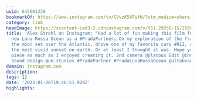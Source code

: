 ```yaml
---
uuid: 645601220
bookmarkOf: https://www.instagram.com/tv/CVvzK5XFifH/?utm_medium=share_sheet
category: link
headImage: https://scontent-iad3-2.cdninstagram.com/v/t51.29350-15/250914296_541321086957774_175170263006862307_n.jpg?stp=c326.582.545.545a_dst-jpg_s640x640&_nc_cat=103&ccb=1-7&_nc_sid=8ae9d6&_nc_ohc=wYXxypA0-WsAX-SZeKx&_nc_ht=scontent-iad3-2.cdninstagram.com&oh=00_AfBE_OoQP0tdatxg0TyGJu-xUTRaPj077R1omU8gZKWBgw&oe=65041E05
title: 'Alex Strohl on Instagram: "Had a lot of fun making this film for @prada’s
  new Luna Rossa Ocean as a #PradaPartner… On my exploration of the fragrance I saw
  the moon set over the Atlantic, drove one of my favorite cars #912, and witnessed
  the most vivid sunset on earth. Or at least I thought it was. Hope you enjoy this
  piece as much as I enjoyed creating it. 2nd camera @platoux Edit @inmistmediahouse
  Sound design @un.studios #PradaPartner #PradaLunaRossaOcean @ultabeauty"'
domain: instagram.com
description: 
tags: []
date: '2023-01-26T19:46:51.920Z'
highlights: 
---
```




